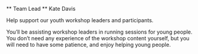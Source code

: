 ** Team Lead ** Kate Davis

Help support our youth workshop leaders and participants.

You’ll be assisting workshop leaders in running sessions for young people. You don’t need any experience of the workshop content yourself, but you will need to have some patience, and enjoy helping young people.
